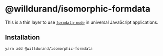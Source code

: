 # @willdurand/isomorphic-formdata

This is a thin layer to use
[`formdata-node`](https://github.com/octet-stream/form-data) in universal
JavaScript applications.

## Installation

```
yarn add @willdurand/isomorphic-formdata
```
